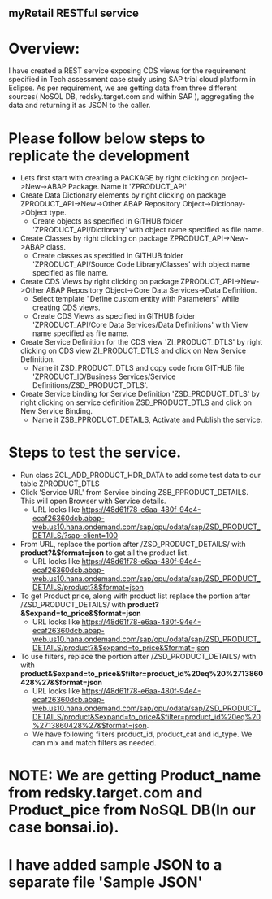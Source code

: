 
## myRetail RESTful service

# Overview:

I have created a REST service exposing CDS views for the requirement specified in Tech assessment case study using SAP trial cloud platform in Eclipse.
As per requirement, we are getting data from three different sources( NoSQL DB, redsky.target.com and within SAP ), aggregating the data and returning it as JSON to the caller.


# Please follow below steps to replicate the development 

- Lets first start with creating a PACKAGE by right clicking on project->New->ABAP Package. Name it 'ZPRODUCT_API'
- Create Data Dictionary elements by right clicking on package ZPRODUCT_API->New->Other ABAP Repository Object->Dictionay->Object type.
	- Create objects as specified in GITHUB folder 'ZPRODUCT_API/Dictionary' with object name specified as file name.
- Create Classes by right clicking on package ZPRODUCT_API->New->ABAP class.
	- Create classes as specified in GITHUB folder 'ZPRODUCT_API/Source Code Library/Classes' with object name specified as file name.
- Create CDS Views by right clicking on package ZPRODUCT_API->New->Other ABAP Repository Object->Core Data Services->Data Definition.
	- Select template "Define custom entity with Parameters" while creating CDS views.
	- Create CDS Views as specified in GITHUB folder 'ZPRODUCT_API/Core Data Services/Data Definitions' with View name specified as file name.
- Create Service Definition for the CDS view 'ZI_PRODUCT_DTLS' by right clicking on CDS view ZI_PRODUCT_DTLS and click on New Service Definition.
	- Name it ZSD_PRODUCT_DTLS and copy code from GITHUB file 'ZPRODUCT_ID/Business Services/Service Definitions/ZSD_PRODUCT_DTLS'.
- Create Service binding for Service Definition 'ZSD_PRODUCT_DTLS' by right clicking on service definition ZSD_PRODUCT_DTLS and click on New Service Binding.
	- Name it ZSB_PPRODUCT_DETAILS, Activate and Publish the service.
	

# Steps to test the service.

- Run class ZCL_ADD_PRODUCT_HDR_DATA to add some test data to our table ZPRODUCT_DTLS
- Click 'Service URL' from Service binding ZSB_PPRODUCT_DETAILS. This will open Browser with Service details.
	- URL looks like <https://48d61f78-e6aa-480f-94e4-ecaf26360dcb.abap-web.us10.hana.ondemand.com/sap/opu/odata/sap/ZSD_PRODUCT_DETAILS/?sap-client=100>
- From URL, replace the portion after /ZSD_PRODUCT_DETAILS/ with <b>product?&$format=json</b> to get all the product list.
	- URL looks like  <https://48d61f78-e6aa-480f-94e4-ecaf26360dcb.abap-web.us10.hana.ondemand.com/sap/opu/odata/sap/ZSD_PRODUCT_DETAILS/product?&$format=json>
- To get Product price, along with product list replace the portion after /ZSD_PRODUCT_DETAILS/ with <b>product?&\$expand=to_price&$format=json</b>
	- URL looks like  <https://48d61f78-e6aa-480f-94e4-ecaf26360dcb.abap-web.us10.hana.ondemand.com/sap/opu/odata/sap/ZSD_PRODUCT_DETAILS/product?&$expand=to_price&$format=json>
- To use filters,	replace the portion after /ZSD_PRODUCT_DETAILS/ with with <b>product&\$expand=to_price&\$filter=product_id%20eq%20%2713860428%27&$format=json</b>
	- URL looks like <https://48d61f78-e6aa-480f-94e4-ecaf26360dcb.abap-web.us10.hana.ondemand.com/sap/opu/odata/sap/ZSD_PRODUCT_DETAILS/product&$expand=to_price&$filter=product_id%20eq%20%2713860428%27&$format=json>.
	- We have following filters product_id, product_cat and id_type. We can mix and match filters as needed.
	
# NOTE: We are getting Product_name from redsky.target.com and Product_pice from NoSQL DB(In our case bonsai.io).

# I have added sample JSON to a separate file 'Sample JSON'
